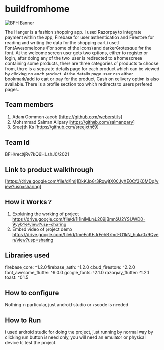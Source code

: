 # buildfromhome
![BFH Banner](https://trello-attachments.s3.amazonaws.com/542e9c6316504d5797afbfb9/542e9c6316504d5797afbfc1/39dee8d993841943b5723510ce663233/Frame_19.png)

The Hanger is a fashion shopping app. I used Razorpay to integrate payment within the app, Firebase for user authentication and Firestore for reading and writing the data for the shopping cart.i used FontAwesomeIcons (For some of the icons) and darkerGrotesque for the font. At the welcome screen user gets two options, either to register or login, after doing any of the two, user is redirected to a homescreen containing some products, there are three categories of products to choose from, there is a separate details page for each product which can be viewed by clicking on each product. At the details page user can either bookmark/add to cart or pay for the product, Cash on delivery option is also available. There is a profile sectiion too which redirects to users prefered pages.

## Team members
1. Adam Oommen Jacob [https://github.com/weberstills]
2. Mohammad Salman Alipary [https://github.com/salmanpary]
3. Sreejith Ks [https://github.com/sreejxth69]
## Team Id
BFH/rec9jRv7kQ6HUshJ0/2021

## Link to product walkthrough
[https://drive.google.com/file/d/1mj1DkKJpGr3RowjtX0CJyXE0Cf3K0MDq/view?usp=sharing]
## How it Works ?
1. Explaining the working of project https://drive.google.com/file/d/1I1inlMLmL209jBmnSU2YSUWDO-9yyb4e/view?usp=sharing
2. Embed video of project demo https://drive.google.com/file/d/1meEcKHJrFehB7mcEO1kN_huka0x9Qyen/view?usp=sharing
## Libraries used
firebase_core: ^1.2.0
firebase_auth: ^1.2.0
cloud_firestore: ^2.2.0
font_awesome_flutter: ^9.0.0
google_fonts: ^2.1.0
razorpay_flutter: ^1.2.1
toast: ^0.1.5
## How to configure
Nothing in particular, just android studio or vscode is needed
## How to Run
i used android studio for doing the project, just running by normal way by clicking run button is need only, you will need an emulator or physical device to test the project.
